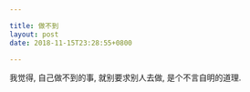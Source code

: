 ```yaml
---

title: 做不到
layout: post
date: 2018-11-15T23:28:55+0800

---
```


我觉得, 自己做不到的事, 就别要求别人去做, 是个不言自明的道理.

